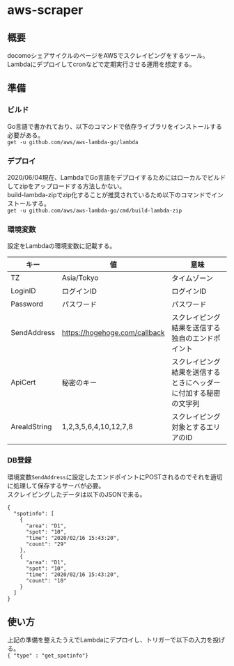 # aws-scraper

## 概要
docomoシェアサイクルのページをAWSでスクレイピングをするツール。  
Lambdaにデプロイしてcronなどで定期実行させる運用を想定する。

## 準備
### ビルド
Go言語で書かれており、以下のコマンドで依存ライブラリをインストールする必要がある。  
`get -u github.com/aws/aws-lambda-go/lambda`
### デプロイ
2020/06/04現在、LambdaでGo言語をデプロイするためにはローカルでビルドしてzipをアップロードする方法しかない。  
build-lambda-zipでzip化することが推奨されているため以下のコマンドでインストールする。  
`get -u github.com/aws/aws-lambda-go/cmd/build-lambda-zip`
### 環境変数
設定をLambdaの環境変数に記載する。

| キー | 値 | 意味 |
|----|----|----|
|TZ |Asia/Tokyo |タイムゾーン |
|LoginID |ログインID |ログインID |
|Password |パスワード |パスワード|
|SendAddress |https://hogehoge.com/callback |スクレイピング結果を送信する独自のエンドポイント |
|ApiCert |秘密のキー |スクレイピング結果を送信するときにヘッダーに付加する秘密の文字列 |
|AreaIdString |1,2,3,5,6,4,10,12,7,8 |スクレイピング対象とするエリアのID |

### DB登録
環境変数`SendAddress`に設定したエンドポイントにPOSTされるのでそれを適切に処理して保存するサーバが必要。  
スクレイピングしたデータは以下のJSONで来る。  
```
{
  "spotinfo": [
    {
      "area": "D1",
      "spot": "10",
      "time": "2020/02/16 15:43:20",
      "count": "29"
    },
    {
      "area": "D1",
      "spot": "10",
      "time": "2020/02/16 15:43:20",
      "count": "10"
    }
  ]
}
```

## 使い方
上記の準備を整えたうえでLambdaにデプロイし、トリガーで以下の入力を投げる。  
 `{ "type" : "get_spotinfo"}`
